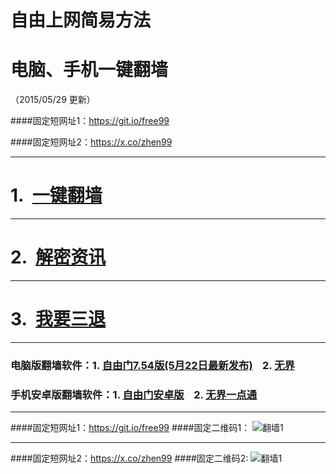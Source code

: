 # 自由上网简易方法
# 电脑、手机一键翻墙
（2015/05/29 更新）

####固定短网址1：https://git.io/free99

####固定短网址2：https://x.co/zhen99

***

#  1.&nbsp;&nbsp;<a href="https://d2p1s92gxflbgh.cloudfront.net" target="_blank">一键翻墙</a>

***

#  2.&nbsp;&nbsp;<a href="https://d2p1s92gxflbgh.cloudfront.net/zhen99.php" target="_blank">解密资讯</a>

***

#  3.&nbsp;&nbsp;<a href="https://d2p1s92gxflbgh.cloudfront.net/zs.php/url/d2tx4sol6zqfh1.cloudfront.net/8" target="_blank">我要三退</a>

***

### 电脑版翻墙软件：1. <a href="https://d2p1s92gxflbgh.cloudfront.net/fga01.php?fid=fg754p.zip" target="_blank">自由门7.54版(5月22日最新发布)</a>&nbsp;&nbsp;&nbsp;&nbsp;2. <a href="https://d2p1s92gxflbgh.cloudfront.net/fga01.php?fid=u1405.zip" target="_blank">无界</a>

### 手机安卓版翻墙软件：1. <a href="https://d2p1s92gxflbgh.cloudfront.net/fga01.php?fid=fgma32.apk" target="_blank">自由门安卓版</a>&nbsp;&nbsp;&nbsp;&nbsp;2. <a href="https://d2p1s92gxflbgh.cloudfront.net/fga01.php?fid=um3.1.apk" target="_blank">无界一点通</a>

***

####固定短网址1：https://git.io/free99
####固定二维码1：
![翻墙1](https://d2p1s92gxflbgh.cloudfront.net/pic/yjfq0.png)

***

####固定短网址2：https://x.co/zhen99
####固定二维码2:
![翻墙1](https://d2p1s92gxflbgh.cloudfront.net/pic/yjfq1.png)
